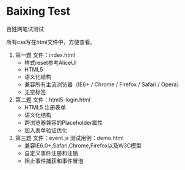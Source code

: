 Baixing Test
=======

百姓网笔试测试

所有css写在html文件中，方便查看。

1. 第一题 文件：index.html
   * 样式reset参考AliceUI
   * HTML5
   * 语义化结构
   * 兼容所有主流浏览器（IE6+ / Chrome / Firefox / Safari / Opera）
   * 无空标签
2. 第二题 文件：html5-login.html
   * HTML5 注册表单
   * 语义化结构
   * 跨浏览器兼容的Placeholder属性
   * 加入表单验证优化
3. 第三题 文件：event.js 测试用例：demo.html
   * 兼容IE6.0+,Safari,Chrome,Firefox以及W3C模型
   * 自定义事件注册和注销
   * 阻止事件捕获和事件冒泡
   
